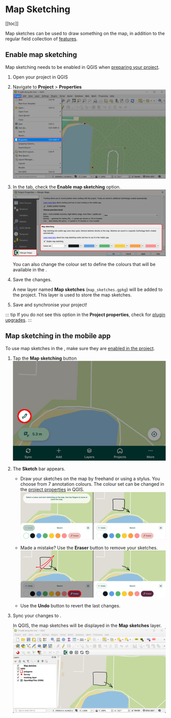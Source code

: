 # Map Sketching
<!-- this link is used in the plugin -->

[[toc]]

Map sketches can be used to draw something on the map, in addition to the regular field collection of [features](../mobile-features/).

<YouTube id="lgxqFqhSqKo" title="Megin Maps tutorial - Map sketching" />

## Enable map sketching

Map sketching needs to be enabled in QGIS when [preparing your <MainPlatformName /> project](../../gis/features/#map-sketching).

1. Open your <MainPlatformName /> project in QGIS
2. Navigate to **Project** > **Properties** 
   ![QGIS Project Properties](../../gis/qgis-project-properties.jpg "QGIS Project Properties")

3. In the <MainPlatformName /> tab, check the **Enable map sketching** option.
   ![Enable map sketching in QGIS Mergin Maps project](../../gis/features/project-map-sketching.jpg "Enable map sketching in QGIS Mergin Maps project")

   You can also change the colour set to define the colours that will be available in the <MobileAppNameShort />.

4. Save the changes. 

   A new layer named **Map sketches** (`map_sketches.gpkg`) will be added to the project. This layer is used to store the map sketches.

5. Save and synchronise your project!

::: tip 
If you do not see this option in the **Project properties**, check for [plugin upgrades](../../setup/install-mergin-maps-plugin-for-qgis/#plugin-upgrade).
:::

## Map sketching in the mobile app
To use map sketches in the <MobileAppNameShort />, make sure they are [enabled in the project](#enable-map-sketching).

1. Tap the **Map sketching** button
   ![Map sketching button in Mergin Maps mobile app](./mobile-map-sketching-button.jpg "Map sketching button in Mergin Maps mobile app")

2. The **Sketch** bar appears.
   - Draw your sketches on the map by freehand or using a stylus. You choose from 7 annotation colours. The colour set can be changed in the [project properties](#enable-map-sketching) in QGIS.
   ![Map sketches in Mergin Maps mobile app](./mobile-map-sketching.jpg "Map sketches in Mergin Maps mobile app")

   - Made a mistake? Use the **Eraser** button to remove your sketches.
   ![Erase map sketches in Mergin Maps mobile app](./mobile-map-sketching-eraser.jpg "Erase map sketches button in Mergin Maps mobile app")
   
   - Use the **Undo** button to revert the last changes.

4. Sync your changes to <MainPlatformNameLink />.
   
   In QGIS, the map sketches will be displayed in the **Map sketches** layer.
   ![Map sketches in Mergin Maps project in QGIS](./qgis-map-sketching.jpg "Map sketches in Mergin Maps project in QGIS")

